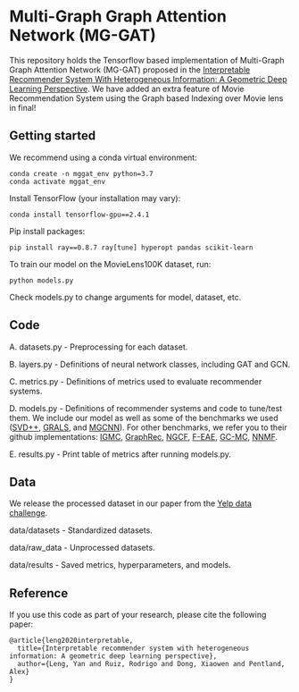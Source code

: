 # Multi-Graph Graph Attention Network (MG-GAT)

This repository holds the Tensorflow based implementation of Multi-Graph Graph Attention Network (MG-GAT) proposed in the 
[Interpretable Recommender System With Heterogeneous Information: A Geometric Deep Learning Perspective](http://dx.doi.org/10.2139/ssrn.3696092). 
We have added an extra feature of Movie Recommendation System using the Graph based Indexing over Movie lens in final!

## Getting started

We recommend using a conda virtual environment:
```
conda create -n mggat_env python=3.7
conda activate mggat_env
```
Install TensorFlow (your installation may vary):
```
conda install tensorflow-gpu==2.4.1
```
Pip install packages:
```
pip install ray==0.8.7 ray[tune] hyperopt pandas scikit-learn
```
To train our model on the MovieLens100K dataset, run:
```
python models.py
```
Check models.py to change arguments for model, dataset, etc.

## Code

A. datasets.py - Preprocessing for each dataset.

B. layers.py - Definitions of neural network classes, including GAT and GCN.

C. metrics.py - Definitions of metrics used to evaluate recommender systems.

D. models.py - Definitions of recommender systems and code to tune/test them. We include our model as well as some of the benchmarks we used ([SVD++](https://people.engr.tamu.edu/huangrh/Spring16/papers_course/matrix_factorization.pdf), [GRALS](https://arxiv.org/pdf/1908.09393v2.pdf), and [MGCNN](https://papers.nips.cc/paper/2017/file/2eace51d8f796d04991c831a07059758-Paper.pdf)). For other benchmarks, we refer you to their github implementations: [IGMC](https://github.com/muhanzhang/IGMC), [GraphRec](https://github.com/wenqifan03/GraphRec-WWW19), [NGCF](https://github.com/xiangwang1223/neural_graph_collaborative_filtering), [F-EAE](https://github.com/mravanba/deep_exchangeable_tensors), [GC-MC](https://github.com/riannevdberg/gc-mc), [NNMF](https://github.com/jstol/neural-net-matrix-factorization).

E. results.py - Print table of metrics after running models.py.

## Data
We release the processed dataset in our paper from the [Yelp data challenge](https://www.yelp.com/dataset). 

data/datasets - Standardized datasets.

data/raw_data - Unprocessed datasets.

data/results - Saved metrics, hyperparameters, and models.

## Reference
If you use this code as part of your research, please cite the following paper: 
```
@article{leng2020interpretable,
  title={Interpretable recommender system with heterogeneous information: A geometric deep learning perspective},
  author={Leng, Yan and Ruiz, Rodrigo and Dong, Xiaowen and Pentland, Alex}
}
```
